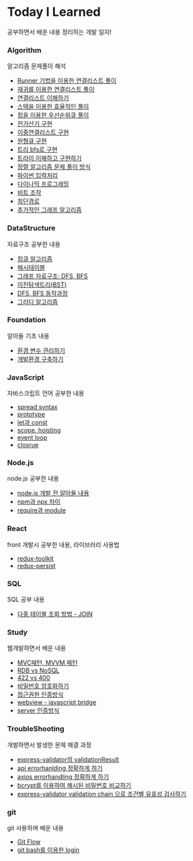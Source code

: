 # Today I Learned
공부하면서 배운 내용 정리하는 개발 일지!

### Algorithm
알고리즘 문제풀이 해석   
* [Runner 기법을 이용한 연결리스트 풀이](https://github.com/keongmini/Today-I-Learned/blob/master/Algorithm/Runner_LinkedList.md)
* [재귀를 이용한 연결리스트 풀이](https://github.com/keongmini/Today-I-Learned/blob/master/Algorithm/Recursive_LinkedList.md)
* [연결리스트 이해하기](https://github.com/keongmini/Today-I-Learned/blob/master/Algorithm/LinkedList.md)
* [스택을 이용한 효율적인 풀이](https://github.com/keongmini/Today-I-Learned/blob/master/Algorithm/Stack.md)
* [힙을 이용한 우선순위큐 풀이](https://github.com/keongmini/Today-I-Learned/blob/master/Algorithm/Priority-Queue_Heap.md)
* [전가산기 구현](https://github.com/keongmini/Today-I-Learned/blob/master/Algorithm/Electronic-calculator.md)
* [이중연결리스트 구현](https://github.com/keongmini/Today-I-Learned/blob/master/Algorithm/Double-LinkedList.md)
* [원형큐 구현](https://github.com/keongmini/Today-I-Learned/blob/master/Algorithm/Circular-Queue.md)
* [트리 bfs로 구현](https://github.com/keongmini/Today-I-Learned/blob/master/Algorithm/Tree.md)
* [트라이 이해하고 구현하기](https://github.com/keongmini/Today-I-Learned/blob/master/Algorithm/Trie.md)
* [정렬 알고리즘 문제 풀이 방식](https://github.com/keongmini/Today-I-Learned/blob/master/Algorithm/sorting.md)
* [파이썬 입력처리](https://github.com/keongmini/Today-I-Learned/blob/master/Algorithm/input_handling.md)
* [다이나믹 프로그래밍](https://github.com/keongmini/Today-I-Learned/blob/master/Algorithm/dynamic_programming.md)
* [비트 조작](https://github.com/keongmini/Today-I-Learned/blob/master/Algorithm/bit.md)
* [최단경로](https://github.com/keongmini/Today-I-Learned/blob/master/Algorithm/Shortest_path.md)
* [추가적인 그래프 알고리즘](https://github.com/keongmini/Today-I-Learned/blob/master/Algorithm/Graph.md)

### DataStructure
자료구조 공부한 내용  
* [힙큐 알고리즘](https://github.com/keongmini/Today-I-Learned/blob/master/DataStructure/Heapq.md)
* [해시테이블](https://github.com/keongmini/Today-I-Learned/blob/master/DataStructure/HashTable.md)
* [그래프 자료구조: DFS, BFS](https://github.com/keongmini/Today-I-Learned/blob/master/DataStructure/Graph.md)
* [이진탐색트리(BST)](https://github.com/keongmini/Today-I-Learned/blob/master/DataStructure/BST.md)
* [DFS, BFS 동작과정](https://github.com/keongmini/Today-I-Learned/blob/master/DataStructure/DFSBFS.md)
* [그리디 알고리즘](https://github.com/keongmini/Today-I-Learned/blob/master/DataStructure/Greedy.md)

### Foundation
알아둘 기초 내용  
* [환경 변수 관리하기](https://github.com/keongmini/Today-I-Learned/blob/master/Foundation/config.md)
* [개발환경 구축하기](https://github.com/keongmini/Today-I-Learned/blob/master/Foundation/Environment.md)

### JavaScript
자바스크립트 언어 공부한 내용  
* [spread syntax](https://github.com/keongmini/Today-I-Learned/blob/master/JavaScript/spread_syntax.md)
* [prototype](https://github.com/keongmini/Today-I-Learned/blob/master/JavaScript/prototype.md)
* [let과 const](https://github.com/keongmini/Today-I-Learned/blob/master/JavaScript/let_const.md)
* [scope, hoisting](https://github.com/keongmini/Today-I-Learned/blob/master/JavaScript/hoisting.md)
* [event loop](https://github.com/keongmini/Today-I-Learned/blob/master/JavaScript/event_loop.md)
* [closrue](https://github.com/keongmini/Today-I-Learned/blob/master/JavaScript/closure.md)

### Node.js
node.js 공부한 내용  
* [node.js 개발 전 알아둘 내용](https://github.com/keongmini/Today-I-Learned/blob/master/Node.js/foundation.md)
* [npm과 npx 차이](https://github.com/keongmini/Today-I-Learned/blob/master/Node.js/npm_npx.md)
* [require과 module](https://github.com/keongmini/Today-I-Learned/blob/master/Node.js/require.md)

### React
front 개발시 공부한 내용, 라이브러리 사용법
* [redux-toolkit](https://github.com/keongmini/Today-I-Learned/blob/master/React/Redux-toolkit.md)
* [redux-persist](https://github.com/keongmini/Today-I-Learned/blob/master/React/Redux-persist.md)

### SQL
SQL 공부 내용
* [다중 테이블 조회 방법 - JOIN](https://github.com/keongmini/Today-I-Learned/blob/master/SQL/join-types.md)

### Study
웹개발하면서 배운 내용  
* [MVC패턴, MVVM 패턴](https://github.com/keongmini/Today-I-Learned/blob/master/Study/Design-pattern.md)
* [RDB vs NoSQL](https://github.com/keongmini/Today-I-Learned/blob/master/Study/RDB_vs_NoSQL.md)
* [422 vs 400](https://github.com/keongmini/Today-I-Learned/blob/master/Study/server-error.md)
* [비밀번호 암호화하기](https://github.com/keongmini/Today-I-Learned/blob/master/Study/keep-password.md)
* [접근권한 인증방식](https://github.com/keongmini/Today-I-Learned/blob/master/Study/authorization-manage.md)
* [webview - javascript bridge](https://github.com/keongmini/Today-I-Learned/blob/master/Study/javascript-bridge.md)
* [server 인증방식](https://github.com/keongmini/Today-I-Learned/blob/master/Study/Authentication.md)

### TroubleShooting
개발하면서 발생한 문제 해결 과정
* [express-validator의 validationResult](https://github.com/keongmini/Today-I-Learned/blob/master/TroubleShooting/express-validator.md)
* [api errorhanlding 정확하게 하기](https://github.com/keongmini/Today-I-Learned/blob/master/TroubleShooting/api-ErrorHandling.md)
* [axios errorhandling 정확하게 하기](https://github.com/keongmini/Today-I-Learned/blob/master/TroubleShooting/axios-ErrorHandling.md)
* [bcrypt를 이용하여 해시된 비밀번호 비교하기](https://github.com/keongmini/Today-I-Learned/blob/master/TroubleShooting/encrypt-password.md)
* [express-validator validation chain 으로 조건별 유효성 검사하기](https://github.com/keongmini/Today-I-Learned/blob/master/TroubleShooting/express-validator-validation.md)

### git
git 사용하며 배운 내용
* [Git Flow](https://github.com/keongmini/Today-I-Learned/blob/master/git/gitflow.md)
* [git bash를 이용한 login](https://github.com/keongmini/Today-I-Learned/blob/master/git/github-login.md)
